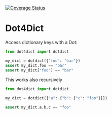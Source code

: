 [![Coverage Status](https://coveralls.io/repos/github/zincware/dot4dict/badge.svg?branch=main)](https://coveralls.io/github/zincware/dot4dict?branch=main)
# Dot4Dict

Access dictionary keys with a Dot:

```python
from dot4dict import dotdict

my_dict = dotdict({"foo": "bar"})
assert my_dict.foo == "bar"
assert my_dict["foo"] == "bar"
```

This works also recursively

```python
from dot4dict import dotdict

my_dict = dotdict({"a": {"b": {"c": "foo"}}})

assert my_dict.a.b.c == "foo"
```
